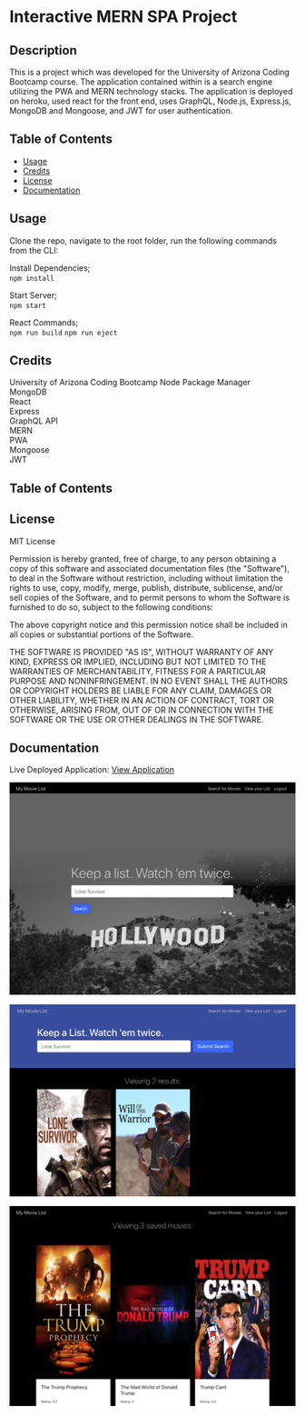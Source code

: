 # Interactive MERN SPA Project

## Description 

This is a project which was developed for the University of Arizona Coding Bootcamp course. The application contained within is a search engine utilizing the PWA and MERN technology stacks. The application is deployed on heroku, used react for the front end, uses GraphQL, Node.js, Express.js, MongoDB and Mongoose, and JWT for user authentication. 

## Table of Contents 

* [Usage](#usage)
* [Credits](#credits)
* [License](#license)
* [Documentation](#documentation)

## Usage 

Clone the repo, navigate to the root folder, run the following commands from the CLI:     

Install Dependencies;    
`npm install`

Start Server;     
`npm start`     

React Commands;     
``npm run build`` 
``npm run eject``

## Credits

University of Arizona Coding Bootcamp
Node Package Manager       
MongoDB     
React     
Express     
GraphQL API        
MERN    
PWA   
Mongoose     
JWT     
 
## Table of Contents 

## License

MIT License

Permission is hereby granted, free of charge, to any person obtaining a copy
of this software and associated documentation files (the "Software"), to deal
in the Software without restriction, including without limitation the rights
to use, copy, modify, merge, publish, distribute, sublicense, and/or sell
copies of the Software, and to permit persons to whom the Software is
furnished to do so, subject to the following conditions:

The above copyright notice and this permission notice shall be included in all
copies or substantial portions of the Software.

THE SOFTWARE IS PROVIDED "AS IS", WITHOUT WARRANTY OF ANY KIND, EXPRESS OR
IMPLIED, INCLUDING BUT NOT LIMITED TO THE WARRANTIES OF MERCHANTABILITY,
FITNESS FOR A PARTICULAR PURPOSE AND NONINFRINGEMENT. IN NO EVENT SHALL THE
AUTHORS OR COPYRIGHT HOLDERS BE LIABLE FOR ANY CLAIM, DAMAGES OR OTHER
LIABILITY, WHETHER IN AN ACTION OF CONTRACT, TORT OR OTHERWISE, ARISING FROM,
OUT OF OR IN CONNECTION WITH THE SOFTWARE OR THE USE OR OTHER DEALINGS IN THE
SOFTWARE.

## Documentation
   
Live Deployed Application: [View Application](https://uabc-my-movie-list.herokuapp.com/ "Live Deploy")  

![Screenshot](/1.png?raw=true "Proof of Application - Home")     

![Screenshot](/2.png?raw=true "Proof of Application - Search")    

![Screenshot](/3.png?raw=true "Proof of Application - Saved")    
 



